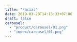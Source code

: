 ```yaml
---
title: "Facial"
date: 2019-03-28T14:13:33+07:00
draft: false
carousel:
  - "product/carousel/01.png"
  - "index/carousel/01.png"
---
```


